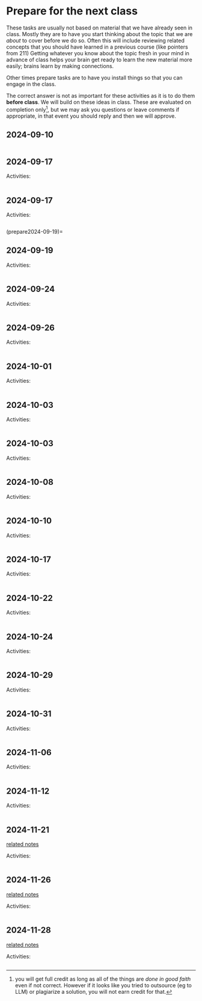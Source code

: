 # Prepare for the next class




These tasks are usually not based on material that we have already seen in class.  Mostly they are to have you start thinking about the topic that we are *about* to cover before we do so. Often this will include reviewing related concepts that you should have learned in a previous course (like pointers from 211) Getting whatever you know about the topic fresh in your mind in advance of class helps your brain get ready to learn the new material more easily; brains learn by making connections.

Other times prepare tasks are to have you install things so that you can engage in the class.  

The correct answer is not as important for these activities as it is to do them **before class**.  We will build on these ideas in class. These are evaluated on completion only[^cmplt], but we may ask you questions or leave comments if appropriate, in that event you should reply and then we will approve. 


[^cmplt]: you will get full credit as long as all of the things are *done in good faith* even if not correct. However if it looks like you tried to outsource (eg to LLM) or plagiarize a solution, you will not earn credit for that. 

## 2024-09-10


```{include} ../_review/2024-09-10.md
```
## 2024-09-17


Activities:
```{include} ../_prepare/2024-09-17.md
```
## 2024-09-17


Activities:
```{include} ../_prepare/2024-09-17.md
```
(prepare2024-09-19)=
## 2024-09-19


Activities:
```{include} ../_prepare/2024-09-19.md
```
## 2024-09-24


Activities:
```{include} ../_prepare/2024-09-24.md
```
## 2024-09-26


Activities:
```{include} ../_prepare/2024-09-26.md
```
## 2024-10-01


Activities:
```{include} ../_prepare/2024-10-01.md
```
## 2024-10-03


Activities:
```{include} ../_prepare/2024-10-03.md
```
## 2024-10-03


Activities:
```{include} ../_prepare/2024-10-03.md
```
## 2024-10-08


Activities:
```{include} ../_prepare/2024-10-08.md
```
## 2024-10-10


Activities:
```{include} ../_prepare/2024-10-10.md
```
## 2024-10-17


Activities:
```{include} ../_prepare/2024-10-17.md
```
## 2024-10-22


Activities:
```{include} ../_prepare/2024-10-22.md
```
## 2024-10-24


Activities:
```{include} ../_prepare/2024-10-24.md
```
## 2024-10-29

Activities:
```{include} ../_prepare/2024-10-29.md
```
## 2024-10-31

Activities:
```{include} ../_prepare/2024-10-31.md
```

## 2024-11-06



Activities:
```{include} ../_prepare/2024-11-06.md
```

## 2024-11-12

Activities:
```{include} ../_prepare/2024-11-012.md
```
## 2024-11-21

[related notes](../notes/2024-11-21)

Activities:
```{include} ../_prepare/2024-11-21.md
```
## 2024-11-26

[related notes](../notes/2024-11-26)

Activities:
```{include} ../_prepare/2024-11-26.md
```
## 2024-11-28

[related notes](../notes/2024-11-28)

Activities:
```{include} ../_prepare/2024-11-28.md
```